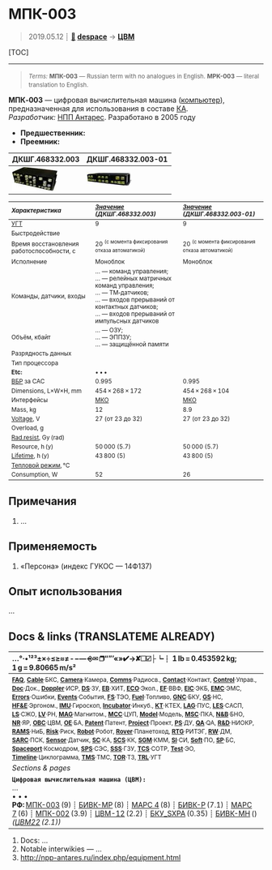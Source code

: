 # МПК-003
> 2019.05.12 ┊ **[🚀](../index/index.md) [despace](index.md)** → **[ЦВМ](obc.md)**

[TOC]

---

> <small>*Terms:* **МПК-003** — Russian term with no analogues in English. **MPK-003** — literal translation to English.</small>

**МПК‑003** — цифровая вычислительная машина ([компьютер](obc.md)), предназначенная для использования в составе [КА](sc.md).  
*Разработчик:* [НПП Антарес](zz_npp_antares.md). Разработано в 2005 году 
   - **Предшественник:** 
   - **Преемник:** 

|  ДКШГ.468332.003  |  ДКШГ.468332.003-01  |
|:--|:--|
| [![](f/cpu/m/mpk-003_pic1_thumb.jpg)](f/cpu/m/mpk-003_pic1.jpg)  | [![](f/cpu/m/mpk-003_pic2_thumb.jpg)](f/cpu/m/mpk-003_pic2.png)  |

<small>

|*Характеристика*|*[Значение](si.md)<br> (ДКШГ.468332.003)*|*[Значение](si.md)<br> (ДКШГ.468332.003-01)*|
|:--|:--|:--|
|[УГТ](trl.md)|9  |9  |
| Быстродействие  |  |  |
| Время восстановления работоспособности, с  |20 <sup>(с момента фиксирования отказа автоматикой)</sup>  | 20 <sup>(с момента фиксирования отказа автоматикой)</sup>  |
|Исполнение| Моноблок  |Моноблок  |
| Команды, датчики, входы  |… — команд управления;<br> … — релейных матричных команд управления;<br> … — ТМ‑датчиков;<br> … — входов прерываний от контактных датчиков;<br> … — входов прерываний от импульсных датчиков  |  |
| Объём, кбайт  |… — ОЗУ;<br> … — ЭППЗУ;<br> … — защищённой памяти  |  |
| Разрядность данных  |  |  |
| Тип процессора  |  |  |
|**Etc:**|• • •||
|[ВБР](rams.md) за САС| 0.995  |0.995  |
|Dimensions, L×W×H, mm| 454 × 268 × 172  |454 × 268 × 104  |
|Интерфейсы|  [МКО](mil_std_1553b.md)  | [МКО](mil_std_1553b.md)  |
|Mass, kg| 12  |8.9  |
|[Voltage](voltage.md), V| 27 (от 23 до 32)  |27 (от 23 до 32) |
|Overload, g|   |  |
|[Rad.resist](ion_rad.md), Gy (rad)|   |  |
|Resource, h (y)| 50 000 (5.7)  |50 000 (5.7)  |
|[Lifetime](lifetime.md), h (y)| 43 800 (5)  |43 800 (5)  |
|[Тепловой режим](tcs.md), °C|   |  |
|Consumption, W| 52  |26  |

</small>



<p style="page-break-after:always"> </p>

## Примечания
   1. …



## Применяемость
   1. «Персона» (индекс ГУКОС — 14Ф137)



## Опыт использования
…



<p style="page-break-after:always"> </p>

## Docs & links (TRANSLATEME ALREADY)
|…°·•¹²³±×÷≤≥≈≠ ‑ −— ⎆✉ ❐“”’«»✔→✘☐☑├┕┆ 1 lb = 0.453592 kg; 1 g = 9.80665 m/s²|
|:--|
|<small>**[FAQ](faq.md)**, **[Cable](cable.md)**·БКС, **[Camera](camera.md)**·Камера, **[Comms](comms.md)**·Радиосв., **[Contact](contact.md)**·Контакт, **[Control](control.md)**·Управ., **[Doc](doc.md)**·Док., **[Doppler](doppler.md)**·ИСР, **[DS](ds.md)**·ЗУ, **[EB](eb.md)**·ХИТ, **[ECO](ecology.md)**·Экол., **[EF](ef.md)**·ВВФ, **[ElC](elc.md)**·ЭКБ, **[EMC](emc.md)**·ЭМС, **[Errors](error.md)**·Ошибки, **[Events](event.md)**·События, **[FS](fs.md)**·ТЭО, **[Fuel](fuel.md)**·Топливо, **[GNC](gnc.md)**·БКУ, **[GS](scs.md)**·НС, **[HF&E](hfe.md)**·Эргоном., **[IMU](imu.md)**·Гироскоп, **[Incubator](incubator.md)**·Инкуб., **[KT](kt.md)**·КТЕХ, **[LAG](lag.md)**·ПУC, **[LES](les.md)**·САСП, **[LS](ls.md)**·СЖО, **[LV](lv.md)**·РН, **[MAG](mag.md)**·Магнитом., **[MCC](mcc.md)**·ЦУП, **[Model](model.md)**·Модель, **[MSC](sc.md)**·ПКА, **[N&B](nnb.md)**·БНО, **[NR](nr.md)**·ЯР, **[OBC](obc.md)**·ЦВМ, **[OE](oe.md)**·БА, **[Patent](патент.md)**·Патент, **[Project](project.md)**·Проект, **[PS](ps.md)**·ДУ, **[QA](quality.md)**·QA, **[R&D](rnd.md)**·НИОКР, **[RAMS](rams.md)**·НиБ, **[Risk](risk.md)**·Риск, **[Robot](robotics.md)**·Робот, **[Rover](rover.md)**·Планетоход, **[RTG](rtg.md)**·РИТЭГ, **[RW](rw.md)**·ДМ, **[SARC](sarc.md)**·ПСК, **[Sensor](sensor.md)**·Датчик, **[SC](sc.md)**·КА, **[SCS](scs.md)**·КК, **[SGM](sgm.md)**·КММ, **[SI](si.md)**·СИ, **[Soft](soft.md)**·ПО, **[SP](sp.md)**·БС, **[Spaceport](spaceport.md)**·Космодром, **[SPS](sps.md)**·СЭС, **[SSS](sss.md)**·ГЗУ, **[TCS](tcs.md)**·СОТР, **[Test](test.md)**·ЭО, **[Timeline](timeline.md)**·Циклограмма, **[TMS](tms.md)**·ТМС, **[TOR](tor.md)**·ТЗ, **[TRL](trl.md)**·УГТ</small>|
|*Sections & pages*|
|**`Цифровая вычислительная машина (ЦВМ):`**<br> … <br>• • •<br> **РФ:** [МПК-003](mpk_003.md) (9) ┊ [БИВК-МР](bivk_mr.md) (8) ┊ [МАРС 4](mars_4.md) (8) ┊ [БИВК-Р](bivk_r.md) (7.1) ┊ [МАРС 7](mars_7.md) (6) ┊ [МПК-002](mpk2.md) (3.9) ┊ [ЦВМ-12](cvm_12.md) (2.2) ┊ [БКУ_SXPA](bku_sxpa.md) (0.35) ┊ [БИВК-МН](бивк‑мн.md) () *([ЦВМ22](cvm22.md) (2.1))*|

   1. Docs: …
   1. Notable interwikies — …
   1. <http://npp-antares.ru/index.php/equipment.html>
